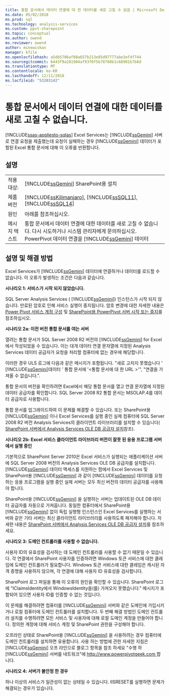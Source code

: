```yaml
---
title: 통합 문서에서 데이터 연결에 대 한 데이터를 새로 고칠 수 없음 | Microsoft Docs
ms.date: 05/02/2018
ms.prod: sql
ms.technology: analysis-services
ms.custom: ppvt-sharepoint
ms.topic: conceptual
ms.author: owend
ms.reviewer: owend
author: minewiskan
manager: kfile
ms.openlocfilehash: a5db5706af88a657b213e85d97777abe3ef4f744
ms.sourcegitcommit: 6443f9a281904af93f0f5b78760b1c68901b7b8d
ms.translationtype: MT
ms.contentlocale: ko-KR
ms.lasthandoff: 12/11/2018
ms.locfileid: "53203142"
---
```

# <a name="unable-to-refresh-data-for-a-data-connection-in-the-workbook"></a>통합 문서에서 데이터 연결에 대한 데이터를 새로 고칠 수 없습니다.
[!INCLUDE[ssas-appliesto-sqlas](../../includes/ssas-appliesto-sqlas.md)]
  Excel Services는 [!INCLUDE[ssGemini](../../includes/ssgemini-md.md)] 서버로 연결 요청을 제출했는데 요청이 실패하는 경우 [!INCLUDE[ssGemini](../../includes/ssgemini-md.md)] 데이터가 포함된 Excel 통합 문서에 대해 이 오류를 반환합니다.  
  
## <a name="details"></a>설명  
  
|||  
|-|-|  
|적용 대상:|[!INCLUDE[ssGemini](../../includes/ssgemini-md.md)] SharePoint용 설치|  
|제품 버전|[!INCLUDE[ssKilimanjaro](../../includes/sskilimanjaro-md.md)], [!INCLUDE[ssSQL11](../../includes/sssql11-md.md)], [!INCLUDE[ssSQL14](../../includes/sssql14-md.md)]|  
|원인|아래를 참조하십시오.|  
|메시지 텍스트|통합 문서에서 데이터 연결에 대한 데이터를 새로 고칠 수 없습니다. 다시 시도하거나 시스템 관리자에게 문의하십시오. PowerPivot 데이터 연결을 [!INCLUDE[ssGemini](../../includes/ssgemini-md.md)] 데이터|  
  
## <a name="explanation-and-resolution"></a>설명 및 해결 방법  
 Excel Services가 [!INCLUDE[ssGemini](../../includes/ssgemini-md.md)] 데이터에 연결하거나 데이터를 로드할 수 없습니다. 이 오류가 발생하는 조건은 다음과 같습니다.  
  
 **시나리오 1: 서비스가 시작 되지 않았습니다.**  
  
 SQL Server Analysis Services ( [!INCLUDE[ssGemini](../../includes/ssgemini-md.md)]) 인스턴스가 시작 되지 않습니다. 만료된 암호로 인해 서비스 실행이 중지됩니다. 암호 변경에 대한 자세한 내용은 [Power Pivot 서비스 계정 구성](../../analysis-services/power-pivot-sharepoint/configure-power-pivot-service-accounts.md) 및 [SharePoint용 PowerPivot 서버 시작 또는 중지](../../analysis-services/power-pivot-sharepoint/start-or-stop-a-power-pivot-for-sharepoint-server.md)를 참조하십시오.  
  
 **시나리오 2a: 이전 버전 통합 문서를 여는 서버**  
  
 열려는 통합 문서가 SQL Server 2008 R2 버전의 [!INCLUDE[ssGemini](../../includes/ssgemini-md.md)] for Excel에서 작성되었을 수 있습니다. 이는 대개 데이터 연결 문자열에 지정된 Analysis Services 데이터 공급자가 요청을 처리할 컴퓨터에 없는 경우에 해당합니다.  
  
 이러한 경우 ULS 로그에 다음과 같은 메시지가 포함됩니다. "새로 고치지 못했습니다 ' [!INCLUDE[ssGemini](../../includes/ssgemini-md.md)]데이터 ' 통합 문서에 '\<통합 문서에 대 한 URL >'", "연결을 가져올 수 없습니다.".  
  
 통합 문서의 버전을 확인하려면 Excel에서 해당 통합 문서를 열고 연결 문자열에 지정된 데이터 공급자를 확인합니다. SQL Server 2008 R2 통합 문서는 MSOLAP.4를 데이터 공급자로 사용합니다.  
  
 통합 문서를 업그레이드하여 이 문제를 해결할 수 있습니다. 또는 SharePoint용 [!INCLUDE[ssGemini](../../includes/ssgemini-md.md)] 이나 Excel Services를 실행 중인 실제 컴퓨터에 SQL Server 2008 R2 버전 Analysis Services의 클라이언트 라이브러리를 설치할 수 있습니다( [SharePoint 서버에서 Analysis Services OLE DB 공급자 설치](http://msdn.microsoft.com/2c62daf9-1f2d-4508-a497-af62360ee859)참조).  
  
 **시나리오 2b: Excel 서비스 클라이언트 라이브러리 버전이 잘못 된 응용 프로그램 서버에서 실행 중인**  
  
 기본적으로 SharePoint Server 2010은 Excel 서비스가 실행되는 애플리케이션 서버에 SQL Server 2008 버전의 Analysis Services OLE DB 공급자를 설치합니다. [!INCLUDE[ssGemini](../../includes/ssgemini-md.md)] 데이터 액세스를 지원하는 팜에서 Excel Services 및 SharePoint용 [!INCLUDE[ssGemini](../../includes/ssgemini-md.md)] 과 같이 [!INCLUDE[ssGemini](../../includes/ssgemini-md.md)] 데이터를 요청하는 응용 프로그램을 실행 중인 실제 서버는 모두 최신 버전의 데이터 공급자를 사용해야 합니다.  
  
 SharePoint용 [!INCLUDE[ssGemini](../../includes/ssgemini-md.md)] 을 실행하는 서버는 업데이트된 OLE DB 데이터 공급자를 자동으로 가져옵니다. 동일한 컴퓨터에서 SharePoint용 [!INCLUDE[ssGemini](../../includes/ssgemini-md.md)] 없이 독립 실행형 인스턴스인 Excel Services를 실행하는 서버와 같은 기타 서버는 최신 클라이언트 라이브러리를 사용하도록 패치해야 합니다. 자세한 내용은 [SharePoint 서버에서 Analysis Services OLE DB 공급자 설치](http://msdn.microsoft.com/2c62daf9-1f2d-4508-a497-af62360ee859)를 참조하세요.  
  
 **시나리오 3: 도메인 컨트롤러를 사용할 수 없습니다.**  
  
 사용자 ID의 유효성을 검사하는 데 도메인 컨트롤러를 사용할 수 없기 때문일 수 있습니다. 각 연결에서 SharePoint 사용자를 인증하려면 Windows 토큰 서비스에 대한 클레임에 도메인 컨트롤러가 필요합니다. Windows 토큰 서비스에 대한 클레임은 캐시된 자격 증명을 사용하지 않으며, 각 연결에 대해 사용자 ID 유효성을 검사합니다.  
  
 SharePoint 로그 파일을 통해 이 오류의 원인을 확인할 수 있습니다. SharePoint 로그에 "IClaimsIdentity에서 WindowsIdentity을(를) 가져오지 못했습니다." 메시지가 포함되어 있으면 사용자 ID를 인증할 수 없는 것입니다.  
  
 이 문제를 해결하려면 컴퓨터를 [!INCLUDE[ssGemini](../../includes/ssgemini-md.md)] 서버와 같은 도메인에 가입시키거나 로컬 컴퓨터에 도메인 컨트롤러를 설치합니다. 두 번째 해결 방법인 도메인 컨트롤러 설치를 수행하려면 모든 서비스 및 사용자에 대해 로컬 도메인 계정을 만들어야 합니다. 정의한 계정에 대해 서비스 계정 및 SharePoint 권한을 구성해야 합니다.  
  
 오프라인 상태로 SharePoint용 [!INCLUDE[ssGemini](../../includes/ssgemini-md.md)] 을 사용하려는 경우 컴퓨터에 도메인 컨트롤러를 설치하면 유용합니다. 사용 하는 방법에 관한 자세한 지침은 [!INCLUDE[ssGemini](../../includes/ssgemini-md.md)] 오프 라인으로 블로그 항목을 참조 하세요 "수행 하 [!INCLUDE[ssGemini](../../includes/ssgemini-md.md)] 서버를 네트워크"에 [ http://www.powerpivotgeek.com ](http://go.microsoft.com/fwlink/?LinkId=184241)합니다.  
  
 **시나리오 4: 서버가 불안정 한 경우**  
  
 하나 이상의 서비스가 일관성이 없는 상태일 수 있습니다. IISRESET를 실행하면 문제가 해결되는 경우가 있습니다.  
  
  
